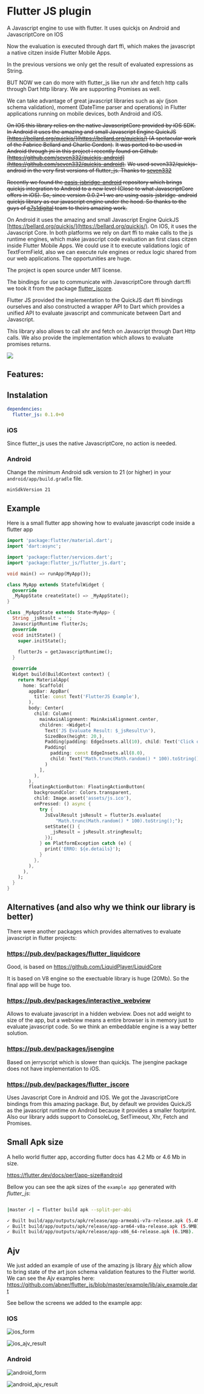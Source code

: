 # Flutter JS plugin

A Javascript engine to use with flutter. It uses quickjs on Android and JavascriptCore on IOS


Now the evaluation is executed through dart ffi, which makes the javascript a native citzen inside Flutter Mobile Apps.


In the previous versions we only get the result of evaluated expressions as String.

BUT NOW we can do more with  flutter_js like run xhr and fetch http calls through Dart http library. We are supporting Promises as well.

We can take advantage of great javascript libraries such as ajv (json schema validation), moment (DateTime parser and operations) in Flutter applications running on mobile devices, both Android and iOS.

~~On IOS this library relies on the native JavascriptCore provided by iOS SDK. In Android it uses the amazing and small Javascript Engine QuickJS [https://bellard.org/quickjs/](https://bellard.org/quickjs/) (A spetacular work of the Fabrice Bellard and Charlie Gordon).~~
~~It was ported to be used in Android through jni in this project i recently found on Github: [https://github.com/seven332/quickjs-android](https://github.com/seven332/quickjs-android).~~
~~We used seven332/quickjs-android in the very first versions of flutter_js. Thanks to [seven332](https://github.com/seven332)~~

~~Recently we found the [oasis-jsbridge-android](https://github.com/p7s1digital/oasis-jsbridge-android) repository which brings quickjs integration to Android to a new level (Close to what JavascriptCore offers in iOS). So,
since version 0.0.2+1 we are using oasis-jsbridge-android quickjs library as our javascript engine under the hood. So thanks to the guys of [p7s1digital](https://github.com/p7s1digital/) team to theirs amazing work.~~  


On Android it uses the amazing and small Javascript Engine QuickJS [https://bellard.org/quickjs/](https://bellard.org/quickjs/).  On IOS, it uses the Javascript Core. In both platforms we rely on dart ffi to make calls to the js runtime engines, which make javascript code evaluation an first class citzen inside Flutter Mobile Apps. We could use it
to execute validations logic of TextFormField, also we can execute rule engines or redux logic shared from our web applications. The opportunities are huge.


The project is open source under MIT license. 

The bindings for use to communicate with JavascriptCore through dart:ffi we took it from the package [flutter_jscore](https://pub.dev/packages/flutter_jscore).

Flutter JS provided the implementation to the QuickJS dart ffi bindings ourselves and also constructed a wrapper API to Dart which
provides a unified API to evaluate javascript and communicate between Dart and Javascript. 

This library also allows to call xhr and fetch on Javascript through Dart Http calls. We also provide the implementation
which allows to evaluate promises returns.


![](doc/flutter_js.png)


## Features:

## Instalation

```yaml
dependencies:
  flutter_js: 0.1.0+0
```

### iOS

Since flutter_js uses the native JavascriptCore, no action is needed.

### Android

Change the minimum Android sdk version to 21 (or higher) in your `android/app/build.gradle` file.

```
minSdkVersion 21
```
 

## Example

Here is a small flutter app showing how to evaluate javascript code inside a flutter app



```dart
import 'package:flutter/material.dart';
import 'dart:async';

import 'package:flutter/services.dart';
import 'package:flutter_js/flutter_js.dart';

void main() => runApp(MyApp());

class MyApp extends StatefulWidget {
  @override
  _MyAppState createState() => _MyAppState();
}

class _MyAppState extends State<MyApp> {
  String _jsResult = '';
  JavascriptRuntime flutterJs;
  @override
  void initState() {
    super.initState();
    
    flutterJs = getJavascriptRuntime();
  }

  @override
  Widget build(BuildContext context) {
    return MaterialApp(
      home: Scaffold(
        appBar: AppBar(
          title: const Text('FlutterJS Example'),
        ),
        body: Center(
          child: Column(
            mainAxisAlignment: MainAxisAlignment.center,
            children: <Widget>[
              Text('JS Evaluate Result: $_jsResult\n'),
              SizedBox(height: 20,),
              Padding(padding: EdgeInsets.all(10), child: Text('Click on the big JS Yellow Button to evaluate the expression bellow using the flutter_js plugin'),),
              Padding(
                padding: const EdgeInsets.all(8.0),
                child: Text("Math.trunc(Math.random() * 100).toString();", style: TextStyle(fontSize: 12, fontStyle: FontStyle.italic, fontWeight: FontWeight.bold),),
              )
            ],
          ),
        ),
        floatingActionButton: FloatingActionButton(
          backgroundColor: Colors.transparent, 
          child: Image.asset('assets/js.ico'),
          onPressed: () async {
            try {
              JsEvalResult jsResult = flutterJs.evaluate(
                  "Math.trunc(Math.random() * 100).toString();");
              setState(() {
                _jsResult = jsResult.stringResult;
              });
            } on PlatformException catch (e) {
              print('ERRO: ${e.details}');
            }
          },
        ),
      ),
    );
  }
}

```


## Alternatives (and also why we think our library is better)

There were another packages which provides alternatives to evaluate javascript in flutter projects:

### https://pub.dev/packages/flutter_liquidcore

Good, is based on https://github.com/LiquidPlayer/LiquidCore

It is based on V8 engine so the exectuable library is huge (20Mb). So the final app will be huge too.


### https://pub.dev/packages/interactive_webview

Allows to evaluate javascript in a hidden webview. Does not add weight to size of the app, but a webview means a entire browser is in memory just to evaluate javascript code. So we think an embeddable engine is a way better solution.

### https://pub.dev/packages/jsengine

Based on jerryscript which is slower than quickjs. The jsengine package does not have implementation to iOS.

### https://pub.dev/packages/flutter_jscore

Uses Javascript Core in Android and IOS. We got the JavascriptCore bindings from this amazing package. But, by
default we provides QuickJS as the javascript runtime on Android because it provides a smaller footprint. Also 
our library adds support to ConsoleLog, SetTimeout, Xhr, Fetch and Promises.




## Small Apk size

A hello world flutter app, according flutter docs has 4.2 Mb or 4.6 Mb in size.

https://flutter.dev/docs/perf/app-size#android


Bellow you can see the apk sizes of the `example app` generated with *flutter_js*:

```bash

|master ✓| → flutter build apk --split-per-abi

✓ Built build/app/outputs/apk/release/app-armeabi-v7a-release.apk (5.4MB).
✓ Built build/app/outputs/apk/release/app-arm64-v8a-release.apk (5.9MB).
✓ Built build/app/outputs/apk/release/app-x86_64-release.apk (6.1MB).
```


## Ajv

We just added an example of use of the amazing js library [Ajv](https://ajv.js.org/) which allow to bring state of the art json schema validation features
to the Flutter world. We can see the Ajv examples here: https://github.com/abner/flutter_js/blob/master/example/lib/ajv_example.dart 


See bellow the screens we added to the example app:

### IOS

![ios_form](doc/ios_ajv_form.png)

![ios_ajv_result](doc/ios_ajv_result.png)

### Android

![android_form](doc/android_ajv_form.png)

![android_ajv_result](doc/android_ajv_result.png)


